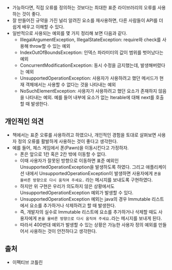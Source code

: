 - 가능하다면, 직접 오류를 정의하는 것보다는 최대한 표준 라이브러리의 오류를 사용하는 것이 좋다.
- 잘 만들어진 규약을 가진 널리 알려진 요소를 재사용하면, 다른 사람들이 API를 더 쉽게 배우고 이해할 수 있다.
- 일반적으로 사용되는 예외를 몇 가지 정리해 보면 다음과 같다.
    - IllegalArgumentException, IllegalStateException: require와 check를 사용해 throw할 수 있는 예외
    - IndexOutOfBoundsException: 인덱스 파라미터의 값이 범위를 벗어났다는 예외
    - ConcurrentModificationException: 동시 수정을 금지했는데, 발생해버렸다는 예외
    - UnsupportedOperationException: 사용자가 사용하려고 했던 메서드가 현재 객체에서는 사용할 수 없다는 것을 나타내는 예외
    - NoSuchElementException: 사용자가 사용하려고 했던 요소가 존재하지 않음을 나타내는 예외. 예를 들어 내부에 요소가 없는 Iterable에 대해 next를 호출할 때 발생한다.

## 개인적인 의견

- 책에서는 표준 오류를 사용하려고 하였으나, 개인적인 경험을 토대로 살펴보면 사용자 정의 오류를 활발하게 사용하는 것이 좋다고 생각한다.
- 예를 들어, 체스 게임에서 폰(Pawn)을 이동시킨다고 가정하자.
    - 폰은 앞으로 1칸 혹은 2칸 밖에 이동할 수 없다.
    - 이때 사용자가 잘못된 방향으로 이동하면 표준 예외인 UnsupportedOperationException을 발생하도록 하였다. 그리고 애플리케이션 내에서 UnsupportedOperationException이 발생하면 사용자에게 `폰을 올바른 방향으로 다시 움직여 주세요.` 라는 메시지를 보내도록 구현하였다.
    - 하지만 위 구현은 우리가 의도하지 않은 상황에서도 UnsupportedOperationException 예외가 발생할 수 있다.
    - UnsupportedOperationException 예외는 java의 경우 Immutable 리스트에서 요소를 추가하거나 삭제하려고 할 때 발생한다.
    - 즉, 개발자의 실수로 Immutable 리스트에 요소를 추가하거나 삭제할 때도 사용자에게 `폰을 올바른 방향으로 다시 움직여 주세요.`라는 메시지를 보내게 된다.
    - 따라서 400번대 예외가 발생할 수 있는 상황은 가능한 사용자 정의 예외를 만들어서 사용하는 것이 안전하다고 생각한다.

## 출처

- 이펙티브 코틀린
